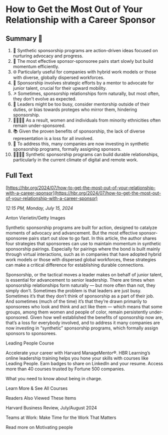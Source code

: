 # How to Get the Most Out of Your Relationship with a Career Sponsor

## Summary 🤖

1. 🔀 Synthetic sponsorship programs are action-driven ideas focused on nurturing advocacy and progress. 
2. 👫 The most effective sponsor-sponsoree pairs start slowly but build momentum efficiently.
3. 🌐 Particularly useful for companies with hybrid work models or those with diverse, globally dispersed workforces.
4. 🎯 Sponsorship involves strategic efforts by a mentor to advocate for junior talent, crucial for their upward mobility.
5. ↗ Sometimes, sponsorship relationships form naturally, but most often, they don't evolve as expected.
6. 🚫 Leaders might be too busy, consider mentorship outside of their duties, or bias towards proteges who mirror them, hindering sponsorship.
7. 👩‍🦰👨‍🦱 As a result, women and individuals from minority ethnicities often remain under-sponsored.
8. 📚 Given the proven benefits of sponsorship, the lack of diverse representation is a loss for all involved.
9. 🏢 To address this, many companies are now investing in synthetic sponsorship programs, formally assigning sponsors.
10. 👩‍💼👨‍💼 Synthetic sponsorship programs can build durable relationships, particularly in the current climate of digital and remote work.

## Full Text

[https://hbr.org/2024/07/how-to-get-the-most-out-of-your-relationship-with-a-career-sponsor](https://hbr.org/2024/07/how-to-get-the-most-out-of-your-relationship-with-a-career-sponsor)

*12:15 PM, Monday, July 15, 2024*

Anton Vierietin/Getty Images

Synthetic sponsorship programs are built for action, designed to catalyze moments of advocacy and advancement. But the most effective sponsor-sponsoree pairs start out slow to go fast. In this article, the author shares four strategies that sponsorees can use to maintain momentum in synthetic sponsorship pairings. Especially for pairings where the bond is built mainly through virtual interactions, such as in companies that have adopted hybrid work models or those with dispersed global workforces, these strategies can make a critical difference for establishing durable connections.

Sponsorship, or the tactical moves a leader makes on behalf of junior talent, is essential for advancement to senior leadership. There are times when sponsorship relationships form naturally — but more often than not, they simply don’t. Sometimes the problem is that leaders are just busy. Sometimes it’s that they don’t think of sponsorship as a part of their job. And sometimes (much of the time) it’s that they’re drawn primarily to sponsorees who look and think and act like them — which means that some groups, among them women and people of color, remain persistently under-sponsored. Given how well established the benefits of sponsorship now are, that’s a loss for everybody involved, and to address it many companies are now investing in “synthetic” sponsorship programs, which formally assign sponsors to sponsorees.

Leading People Course

Accelerate your career with Harvard ManageMentor®. HBR Learning’s online leadership training helps you hone your skills with courses like Leading People. Earn badges to share on LinkedIn and your resume. Access more than 40 courses trusted by Fortune 500 companies.

What you need to know about being in charge.

Learn More & See All Courses

Readers Also Viewed These Items

Harvard Business Review, July/August 2024

Teams at Work: Make Time for the Work That Matters

Read more on Motivating people

